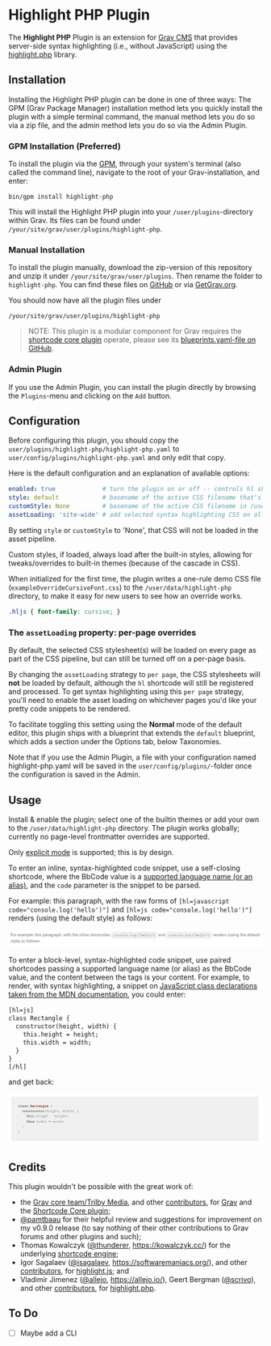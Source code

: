 # Highlight PHP Plugin

The **Highlight PHP** Plugin is an extension for [Grav
CMS](http://github.com/getgrav/grav) that provides server-side syntax
highlighting (i.e., without JavaScript) using the
[highlight.php](https://github.com/scrivo/highlight.php) library.

## Installation

Installing the Highlight PHP plugin can be done in one of three ways: The GPM
(Grav Package Manager) installation method lets you quickly install the plugin
with a simple terminal command, the manual method lets you do so via a zip file,
and the admin method lets you do so via the Admin Plugin.

### GPM Installation (Preferred)

To install the plugin via the [GPM](http://learn.getgrav.org/advanced/grav-gpm),
through your system's terminal (also called the command line), navigate to the
root of your Grav-installation, and enter:

    bin/gpm install highlight-php

This will install the Highlight PHP plugin into your `/user/plugins`-directory
within Grav. Its files can be found under
`/your/site/grav/user/plugins/highlight-php`.

### Manual Installation

To install the plugin manually, download the zip-version of this repository and
unzip it under `/your/site/grav/user/plugins`. Then rename the folder to
`highlight-php`. You can find these files on
[GitHub](https://github.com/iainsgillis/grav-plugin-highlight-php) or via
[GetGrav.org](http://getgrav.org/downloads/plugins#extras).

You should now have all the plugin files under

    /your/site/grav/user/plugins/highlight-php
	
> NOTE: This plugin is a modular component for Grav requires the [shortcode core
> plugin](https://github.com/getgrav/grav-plugin-shortcode-core) operate, please
> see its [blueprints.yaml-file on
> GitHub](https://github.com/iainsgillis/grav-plugin-highlight-php/blob/master/blueprints.yaml).

### Admin Plugin

If you use the Admin Plugin, you can install the plugin directly by browsing the
`Plugins`-menu and clicking on the `Add` button.

## Configuration

Before configuring this plugin, you should copy the
`user/plugins/highlight-php/highlight-php.yaml` to
`user/config/plugins/highlight-php.yaml` and only edit that copy.

Here is the default configuration and an explanation of available options:

```yaml
enabled: true             # turn the plugin on or off -- controls hl shortcode processing
style: default            # basename of the active CSS filename that's included with the plugin
customStyle: None         # basename of the active CSS filename in /user/data/highlight-php
assetLoading: 'site-wide' # add selected syntax highlighting CSS on all pages
```

By setting `style` or `customStyle` to 'None', that CSS will not be loaded 
in the asset pipeline.

Custom styles, if loaded, always load after the built-in styles, allowing for 
tweaks/overrides to built-in themes (because of the cascade in CSS).

When initialized for the first time, the plugin writes a one-rule demo CSS file
(`exampleOverrideCursiveFont.css`) to the `/user/data/highlight-php` directory, 
to make it easy for new users to see how an override works.

```css
.hljs { font-family: cursive; }
```

### The `assetLoading` property: per-page overrides

By default, the selected CSS stylesheet(s) will be loaded on every page as part
of the CSS pipeline, but can still be turned off on a per-page basis.

By changing the `assetLoading` strategy to `per page`, the CSS stylesheets will
**not** be loaded by default, although the `hl` shortcode will still be
registered and processed. To get syntax highlighting using this `per page`
strategy, you'll need to enable the asset loading on whichever pages you'd like
your pretty code snippets to be rendered.

To facilitate toggling this setting using the **Normal** mode of the default
editor, this plugin ships with a blueprint that extends the `default` blueprint,
which adds a section under the Options tab, below Taxonomies. 


Note that if you use the Admin Plugin, a file with your configuration named
highlight-php.yaml will be saved in the `user/config/plugins/`-folder once the
configuration is saved in the Admin.

## Usage

Install & enable the plugin; select one of the builtin themes or add your own to
the `/user/data/highlight-php` directory. The plugin works globally;
currently no page-level frontmatter overrides are supported.

Only [explicit mode](https://github.com/scrivo/highlight.php#explicit-mode) is
supported; this is by design.

To enter an inline, syntax-highlighted code snippet, use a self-closing
shortcode, where the BbCode value is a [supported language name (or an
alias)](https://github.com/scrivo/highlight.php/tree/master/src/Highlight/languages),
and the `code` parameter is the snippet to be parsed.

For example: this paragraph, with the raw forms of
`[hl=javascript code="console.log('hello')"]` and `[hl=js code="console.log('hello')"]` renders
(using the default style) as follows:

![Screenshot of default theme inline syntax-highlighted JavaScript snippets](./assets/01.inline-example.jpg)

To enter a block-level, syntax-highlighted code snippet, use paired shortcodes
passing a supported language name (or alias) as the BbCode value, and the
content between the tags is your content. For example, to render, with syntax
highlighting, a snippet on [JavaScript class declarations taken from the MDN
documentation](https://developer.mozilla.org/en-US/docs/Web/JavaScript/Reference/Classes#class_expressions),
you could enter:

```
[hl=js]
class Rectangle {
  constructor(height, width) {
    this.height = height;
    this.width = width;
  }
}
[/hl]
```

and get back:

![Screenshot of default theme block syntax-highlighted JavaScript snippet](./assets/02.block-example.jpg)


## Credits

This plugin wouldn't be possible with the great work of:

- the [Grav core team/Trilby Media](https://trilby.media/our-team), and other
  [contributors](https://github.com/getgrav/grav/graphs/contributors), for
  [Grav](https://getgrav.org/) and the [Shortcode Core
  plugin](https://github.com/getgrav/grav-plugin-shortcode-core);
- [@pamtbaau](https://github.com/pamtbaau) for their helpful review and
  suggestions for improvement on my v0.9.0 release (to say nothing of their
  other contributions to Grav forums and other plugins and such);
- Thomas Kowalczyk ([@thunderer](https://github.com/thunderer),
  https://kowalczyk.cc/) for the underlying [shortcode
  engine](https://github.com/thunderer/Shortcode);
- Igor Sagalaev ([@isagalaev](https://github.com/isagalaev),
  https://softwaremaniacs.org/), and other
  [contributors](https://github.com/highlightjs/highlight.js/graphs/contributors),
  for [highlight.js](https://highlightjs.org/); and
- Vladimir Jimenez ([@allejo](https://github.com/allejo), https://allejo.io/),
  Geert Bergman ([@scrivo](https://github.com/scrivo)), and other
  [contributors](https://github.com/scrivo/highlight.php/graphs/contributors),
  for [highlight.php](https://github.com/scrivo/highlight.php).


## To Do

- [ ] Maybe add a CLI

